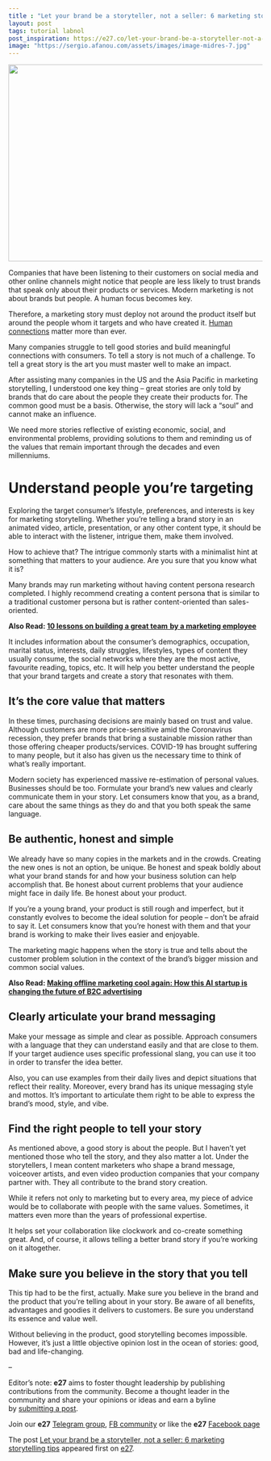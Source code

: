 ```yaml
---
title : "Let your brand be a storyteller, not a seller: 6 marketing storytelling tips"
layout: post
tags: tutorial labnol
post_inspiration: https://e27.co/let-your-brand-be-a-storyteller-not-a-seller-6-marketing-storytelling-tips-20210330/
image: "https://sergio.afanou.com/assets/images/image-midres-7.jpg"
---
```


<img loading="lazy" class="aligncenter size-full wp-image-261518" src="https://e27.co/wp-content/uploads/2020/01/TikTok_future_digitalmarketing.jpg" alt="" width="690" height="390" />
<p>Companies that have been listening to their customers on social media and other online channels might notice that people are less likely to trust brands that speak only about their products or services. Modern marketing is not about brands but people. A human focus becomes key.</p>
<p>Therefore, a marketing story must deploy not around the product itself but around the people whom it targets and who have created it. <a rel="follow" href="https://e27.co/why-humanising-e-commerce-will-be-the-game-changer-for-dtc-brands-20200626/">Human connections</a> matter more than ever. </p>
<p>Many companies struggle to tell good stories and build meaningful connections with consumers. To tell a story is not much of a challenge. To tell a great story is the art you must master well to make an impact. </p>
<p>After assisting many companies in the US and the Asia Pacific in marketing storytelling, I understood one key thing &#8211; great stories are only told by brands that do care about the people they create their products for. The common good must be a basis. Otherwise, the story will lack a “soul” and cannot make an influence. </p>
<p>We need more stories reflective of existing economic, social, and environmental problems, providing solutions to them and reminding us of the values that remain important through the decades and even millenniums. </p>
<h1>Understand people you’re targeting</h1>
<p>Exploring the target consumer’s lifestyle, preferences, and interests is key for marketing storytelling. Whether you’re telling a brand story in an animated video, article, presentation, or any other content type, it should be able to interact with the listener, intrigue them, make them involved. </p>
<p>How to achieve that? The intrigue commonly starts with a minimalist hint at something that matters to your audience. Are you sure that you know what it is?</p>
<p>Many brands may run marketing without having content persona research completed. I highly recommend creating a content persona that is similar to a traditional customer persona but is rather content-oriented than sales-oriented. </p>
<p><strong>Also Read: <a rel="follow" href="https://e27.co/10-kessons-on-building-a-great-team%e2%80%8a-by-a-marketing-employee-20210127/">10 lessons on building a great team  by a marketing employee</a></strong></p>
<p>It includes information about the consumer’s demographics, occupation, marital status, interests, daily struggles, lifestyles, types of content they usually consume, the social networks where they are the most active, favourite reading, topics, etc. It will help you better understand the people that your brand targets and create a story that resonates with them.</p>
<h2>It’s the core value that matters</h2>
<p>In these times, purchasing decisions are mainly based on trust and value. Although customers are more price-sensitive amid the Coronavirus recession, they prefer brands that bring a sustainable mission rather than those offering cheaper products/services. COVID-19 has brought suffering to many people, but it also has given us the necessary time to think of what’s really important. </p>
<p>Modern society has experienced massive re-estimation of personal values. Businesses should be too. Formulate your brand’s new values and clearly communicate them in your story. Let consumers know that you, as a brand, care about the same things as they do and that you both speak the same language.</p>
<h2>Be authentic, honest and simple</h2>
<p>We already have so many copies in the markets and in the crowds. Creating the new ones is not an option, be unique. Be honest and speak boldly about what your brand stands for and how your business solution can help accomplish that. Be honest about current problems that your audience might face in daily life. Be honest about your product. </p>
<p>If you’re a young brand, your product is still rough and imperfect, but it constantly evolves to become the ideal solution for people &#8211; don’t be afraid to say it. Let consumers know that you’re honest with them and that your brand is working to make their lives easier and enjoyable. </p>
<p>The marketing magic happens when the story is true and tells about the customer problem solution in the context of the brand’s bigger mission and common social values. </p>
<p><strong>Also Read: <a rel="follow" href="https://e27.co/making-offline-marketing-cool-again-how-this-ai-startup-is-changing-the-future-of-b2c-advertising-20210108/">Making offline marketing cool again: How this AI startup is changing the future of B2C advertising</a></strong></p>
<h2>Clearly articulate your brand messaging</h2>
<p>Make your message as simple and clear as possible. Approach consumers with a language that they can understand easily and that are close to them. If your target audience uses specific professional slang, you can use it too in order to transfer the idea better.</p>
<p>Also, you can use examples from their daily lives and depict situations that reflect their reality. Moreover, every brand has its unique messaging style and mottos. It’s important to articulate them right to be able to express the brand’s mood, style, and vibe.   </p>
<h2>Find the right people to tell your story</h2>
<p>As mentioned above, a good story is about the people. But I haven’t yet mentioned those who tell the story, and they also matter a lot. Under the storytellers, I mean content marketers who shape a brand message, voiceover artists, and even video production companies that your company partner with. They all contribute to the brand story creation. </p>
<p>While it refers not only to marketing but to every area, my piece of advice would be to collaborate with people with the same values. Sometimes, it matters even more than the years of professional expertise. </p>
<p>It helps set your collaboration like clockwork and co-create something great. And, of course, it allows telling a better brand story if you’re working on it altogether.  </p>
<h2>Make sure you believe in the story that you tell</h2>
<p>This tip had to be the first, actually. Make sure you believe in the brand and the product that you’re telling about in your story. Be aware of all benefits, advantages and goodies it delivers to customers. Be sure you understand its essence and value well. </p>
<p>Without believing in the product, good storytelling becomes impossible. However, it’s just a little objective opinion lost in the ocean of stories: good, bad and life-changing.</p>
<p>&#8211;</p>
<p class="p1"><span class="s1">Editor’s note: <strong>e27</strong> aims to foster thought leadership by publishing contributions from the community. Become a thought leader in the community and share your opinions or ideas and earn a byline by <a rel="follow" href="https://e27.co/contributor"><span class="s2">submitting a post</span></a>.</span></p>
<p class="p1"><span class="s1">Join our <strong>e27</strong> <a rel="follow" href="https://t.me/joinchat/HmTbfBcGCZeykhM8NOlQ-g"><span class="s2">Telegram group</span></a>, <a rel="follow" href="https://www.facebook.com/groups/e27co/permalink/886904662065955/">FB community</a> or like the <strong>e27</strong> <a rel="follow" href="https://www.facebook.com/e27/?ref=your_pages"><span class="s2">Facebook page</span></a></span></p>
<p>The post <a rel="nofollow" href="https://e27.co/let-your-brand-be-a-storyteller-not-a-seller-6-marketing-storytelling-tips-20210330/">Let your brand be a storyteller, not a seller: 6 marketing storytelling tips</a> appeared first on <a rel="nofollow" href="https://e27.co">e27</a>.</p>
